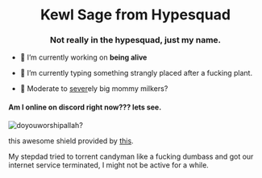 <h1 align="center">Kewl Sage from Hypesquad</h1>
<h3 align="center">Not really in the hypesquad, just my name.</h3>

- 🔭 I’m currently working on **being alive**

- 🌱 I’m currently typing something strangly placed after a fucking plant.

- 🥺 Moderate to [sever](https://discord.gg/mc6SbpHeBT)ely big mommy milkers?

<h4>Am I online on discord right now??? lets see. </h4>

![doyouworshipallah?](https://dcbadge.vercel.app/api/shield/497161437051879444)

this awesome shield provided by [this](https://github.com/montylion/discord-md-badge).

My stepdad tried to torrent candyman like a fucking dumbass and got our internet service terminated, I might not be active for a while.
